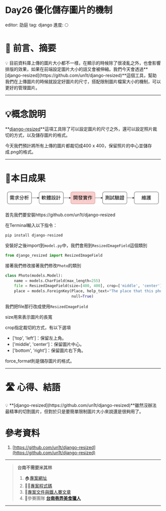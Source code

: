# Day26  優化儲存圖片的機制

editor: 劭庭
tag: django
進度: 🌕

# 🏁 前言、摘要

<aside>
💡 目前資料庫上傳的圖片大小都不一樣，在顯示的時候除了很凌亂之外，也會影響排版的效果，如果在前端設定圖片大小的話又會被伸縮。我們今天會透過**[django-resized](https://github.com/un1t/django-resized)**這個工具，幫助我們在上傳圖片的時候就設定好圖片的尺寸，搭配限制圖片檔案大小的機制，可以更好的管理圖片。

</aside>

---

# 💡概念說明

**[django-resized](https://github.com/un1t/django-resized)**這項工具除了可以設定圖片的尺寸之外，還可以設定照片裁切的方式，以及儲存圖片的格式。

今天我們預計將所有上傳的圖片都裁切成400 x 400，保留照片的中心並儲存成.png的格式。

---

# 🌟本日成果

![Untitled](Day26%20%E5%84%AA%E5%8C%96%E5%84%B2%E5%AD%98%E5%9C%96%E7%89%87%E7%9A%84%E6%A9%9F%E5%88%B6%2034561fa5cab043cfaaf91313fb62df30/Untitled.png)

首先我們要安裝https://github.com/un1t/django-resized

在Terminal輸入以下指令：

```python
pip install django-resized
```

安裝好之後import到`model.py`中，我們會用到`ResizedImageField`這個類別

```python
from django_resized import ResizedImageField
```

接著我們修改接著我們修改`Photo`的類別

```python
class Photo(models.Model):
    name = models.CharField(max_length=255)
    file = ResizedImageField(size=[400, 400], crop=['middle', 'center'], force_format='PNG', upload_to='photos', validators=[validate_file_size])
    place = models.ForeignKey(Place, help_text="The place that this photo come from.", on_delete=models.SET_NULL,
                              null=True)
```

我們把file那行改成使用`ResizedImageField`

size用來表示圖片的長寬

crop指定裁切的方式，有以下選項

- ['top', 'left']：保留左上角。
- ['middle', 'center']：保留圖片中心。
- ['bottom', 'right']：保留圖片右下角。

force_format則是儲存圖片的格式。

---

# 🛣️ 心得、結語

<aside>
💡 **[django-resized](https://github.com/un1t/django-resized)**雖然沒辦法最精準的切割圖片，但對於只是要簡單限制圖片大小來說還是很夠用了。

</aside>

# 參考資料

1. [https://github.com/un1t/django-resized](https://github.com/un1t/django-resized)

---

> **台南不需要米其林**
> 
> 1. 🏠[專案網址](https://tnfood.pythonanywhere.com/food/)
> 2. 🧑‍💻[專案程式碼](https://github.com/yen900611/TNFood_DJ) 
> 3. 📁[專案文件與鐵人賽文章](https://github.com/yen900611/TNFood)
> 4. 👥參賽團隊 ****[台南巷弄美食獵人](https://ithelp.ithome.com.tw/2022ironman/signup/team/256)****

---
